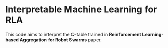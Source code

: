 # Interpretable Machine Learning for RLA
This code aims to interpret the Q-table trained in **Reinforcement Learning-based Aggregation for Robot Swarms** paper. 
